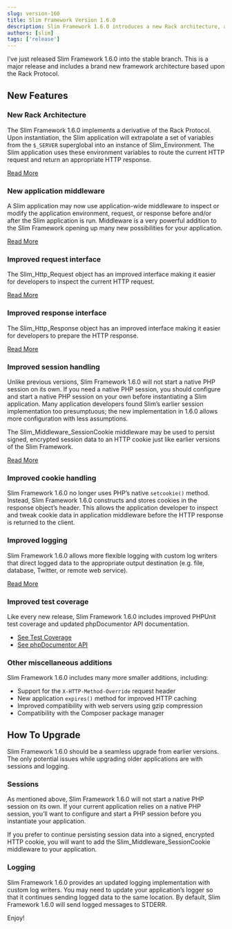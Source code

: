 ```yaml
---
slug: version-160
title: Slim Framework Version 1.6.0
description: Slim Framework 1.6.0 introduces a new Rack architecture, application middleware, improved request and response objects, and many other new features.
authors: [slim]
tags: ['release']
---
```


I’ve just released Slim Framework 1.6.0 into the stable branch. This is a major release and includes a brand new framework architecture based upon the Rack Protocol.


<!-- truncate -->


## New Features

### New Rack Architecture

The Slim Framework 1.6.0 implements a derivative of the Rack Protocol. Upon instantiation, the Slim application will extrapolate a set of variables from the `$_SERVER` superglobal into an instance of Slim_Environment. The Slim application uses these environment variables to route the current HTTP request and return an appropriate HTTP response.

[Read More](http://www.slimframework.com/documentation/stable#environment)

### New application middleware

A Slim application may now use application-wide middleware to inspect or modify the application environment, request, or response before and/or after the Slim application is run. Middleware is a very powerful addition to the Slim Framework opening up many new possibilities for your application.

[Read More](http://www.slimframework.com/documentation/stable#middleware)

### Improved request interface

The Slim_Http_Request object has an improved interface making it easier for developers to inspect the current HTTP request.

[Read More](http://www.slimframework.com/documentation/stable#request)

### Improved response interface

The Slim_Http_Response object has an improved interface making it easier for developers to prepare the HTTP response.

[Read More](http://www.slimframework.com/documentation/stable#response)

### Improved session handling

Unlike previous versions, Slim Framework 1.6.0 will not start a native PHP session on its own. If you need a native PHP session, you should configure and start a native PHP session on your own before instantiating a Slim application. Many application developers found Slim’s earlier session implementation too presumptuous; the new implementation in 1.6.0 allows more configuration with less assumptions.

The Slim_Middleware_SessionCookie middleware may be used to persist signed, encrypted session data to an HTTP cookie just like earlier versions of the Slim Framework.

[Read More](http://www.slimframework.com/documentation/stable#sessions)

### Improved cookie handling

Slim Framework 1.6.0 no longer uses PHP’s native `setcookie()` method. Instead, Slim Framework 1.6.0 constructs and stores cookies in the response object’s header. This allows the application developer to inspect and tweak cookie data in application middleware before the HTTP response is returned to the client.

### Improved logging

Slim Framework 1.6.0 allows more flexible logging with custom log writers that direct logged data to the appropriate output destination (e.g. file, database, Twitter, or remote web service).

[Read More](http://www.slimframework.com/documentation/stable#logging)

### Improved test coverage

Like every new release, Slim Framework 1.6.0 includes improved PHPUnit test coverage and updated phpDocumentor API documentation.

* [See Test Coverage](http://dev.slimframework.com/coverage/)
* [See phpDocumentor API](http://dev.slimframework.com/phpdocs)

### Other miscellaneous additions

Slim Framework 1.6.0 includes many more smaller additions, including:

* Support for the `X-HTTP-Method-Override` request header
* New application `expires()` method for improved HTTP caching
* Improved compatibility with web servers using gzip compression
* Compatibility with the Composer package manager

## How To Upgrade

Slim Framework 1.6.0 should be a seamless upgrade from earlier versions. The only potential issues while upgrading older applications are with sessions and logging.

### Sessions

As mentioned above, Slim Framework 1.6.0 will not start a native PHP session on its own. If your current application relies on a native PHP session, you’ll want to configure and start a PHP session before you instantiate your application.

If you prefer to continue persisting session data into a signed, encrypted HTTP cookie, you will want to add the Slim_Middleware_SessionCookie middleware to your application.

### Logging

Slim Framework 1.6.0 provides an updated logging implementation with custom log writers. You may need to update your application’s logger so that it continues sending logged data to the same location. By default, Slim Framework 1.6.0 will send logged messages to STDERR.

Enjoy!